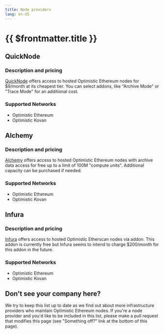 ```yaml
---
title: Node providers
lang: en-US
---
```


# {{ $frontmatter.title }}

## QuickNode

### Description and pricing

[QuickNode](https://www.quicknode.com/) offers access to hosted Optimistic Ethereum nodes for $9/month at its cheapest tier.
You can select addons, like "Archive Mode" or "Trace Mode" for an additional cost.

### Supported Networks

- Optimistic Ethereum
- Optimistic Kovan

## Alchemy

### Description and pricing

[Alchemy](https://www.alchemy.com/) offers access to hosted Optimistic Ethereum nodes with archive data access for free up to a limit of 100M "compute units".
Additional capacity can be purchased if needed.

### Supported Networks

- Optimistic Ethereum
- Optimistic Kovan

## Infura

### Description and pricing

[Infura](https://infura.io) offers access to hosted Optimistic Etherscan nodes via addon.
This addon is currently free but Infura seems to intend to charge $200/month for this addon in the future.

### Supported Networks

- Optimistic Ethereum
- Optimistic Kovan

## Don't see your company here?

We try to keep this list up to date as we find out about more infrastructure providers who maintain Optimistic Ethereum nodes.
If you're a node provider and you'd like to be included in this list, please make a pull request that modifies this page (see "Something off?" link at the bottom of this page).

